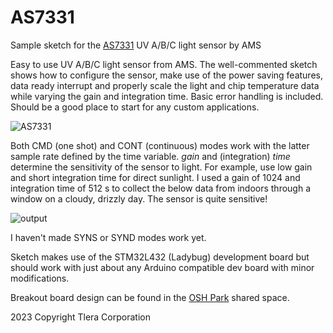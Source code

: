 # AS7331
Sample sketch for the [AS7331](https://www.mouser.com/catalog/specsheets/amsOsram_AS7331_DS001047_1-00.pdf) UV A/B/C light sensor by AMS

Easy to use UV A/B/C light sensor from AMS. The well-commented sketch shows how to configure the sensor, make use of the power saving features, data ready interrupt and properly scale the light and chip temperature data while varying the gain and integration time. Basic error handling is included. Should be a good place to start for any custom applications.

![AS7331](https://user-images.githubusercontent.com/6698410/215298161-abc613b3-15e3-4a7d-9e9e-55e6fc9d6ac8.jpg)

Both CMD (one shot) and CONT (continuous) modes work with the latter sample rate defined by the time variable. *gain* and (integration) *time* determine the sensitivity of the sensor to light. For example, use low gain and short integration time for direct sunlight. I used a gain of 1024 and integration time of 512 s to collect the below data from indoors through a window on a cloudy, drizzly day. The sensor is quite sensitive!

![output](https://user-images.githubusercontent.com/6698410/215355679-dce4a8ac-84da-4aaa-996b-fb7d1a03ee3d.jpg)

I haven't made SYNS or SYND modes work yet.

Sketch makes use of the STM32L432 (Ladybug) development board but should work with just about any Arduino compatible dev board with minor modifications.

Breakout board design can be found in the [OSH Park](https://oshpark.com/shared_projects/UWxzGGvE) shared space.

2023 Copyright Tlera Corporation
